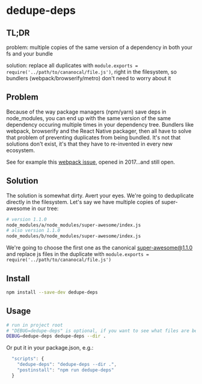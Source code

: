 # dedupe-deps

## TL;DR

problem: multiple copies of the same version of a dependency in both your fs and your bundle

solution: replace all duplicates with `module.exports = require('../path/to/cananocal/file.js')`, right in the filesystem, so bundlers (webpack/browserify/metro) don't need to worry about it

## Problem

Because of the way package managers (npm/yarn) save deps in node_modules, you can end up with the same version of the same dependency occuring multiple times in your dependency tree. Bundlers like webpack, browserify and the React Native packager, then all have to solve that problem of preventing duplicates from being bundled. It's not that solutions don't exist, it's that they have to re-invented in every new ecosystem.

See for example this [webpack issue](https://github.com/webpack/webpack/issues/5593), opened in 2017...and still open.

## Solution

The solution is somewhat dirty. Avert your eyes. We're going to deduplicate directly in the filesystem. Let's say we have multiple copies of super-awesome in our tree:

```sh
# version 1.1.0
node_modules/a/node_modules/super-awesome/index.js
# also version 1.1.0
node_modules/b/node_modules/super-awesome/index.js
```

We're going to choose the first one as the canonical super-awesome@1.1.0 and replace js files in the duplicate with `module.exports = require('../path/to/cananocal/file.js')`

## Install

```sh
npm install --save-dev dedupe-deps
```

## Usage

```sh
# run in project root
# "DEBUG=dedupe-deps" is optional, if you want to see what files are being deduped
DEBUG=dedupe-deps dedupe-deps --dir .
```

Or put it in your package.json, e.g.:

```js
  "scripts": {
    "dedupe-deps": "dedupe-deps --dir .",
    "postinstall": "npm run dedupe-deps"
  }
```
